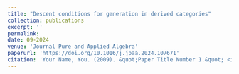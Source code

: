 ```yaml
---
title: "Descent conditions for generation in derived categories"
collection: publications
excerpt: ''
permalink: 
date: 09-2024
venue: 'Journal Pure and Applied Algebra'
paperurl: 'https://doi.org/10.1016/j.jpaa.2024.107671'
citation: 'Your Name, You. (2009). &quot;Paper Title Number 1.&quot; <i>Journal 1</i>. 1(1).'
---
```


